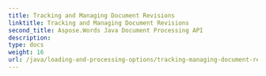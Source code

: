 ```yaml
---
title: Tracking and Managing Document Revisions
linktitle: Tracking and Managing Document Revisions
second_title: Aspose.Words Java Document Processing API
description: 
type: docs
weight: 16
url: /java/loading-and-processing-options/tracking-managing-document-revisions/
---
```

